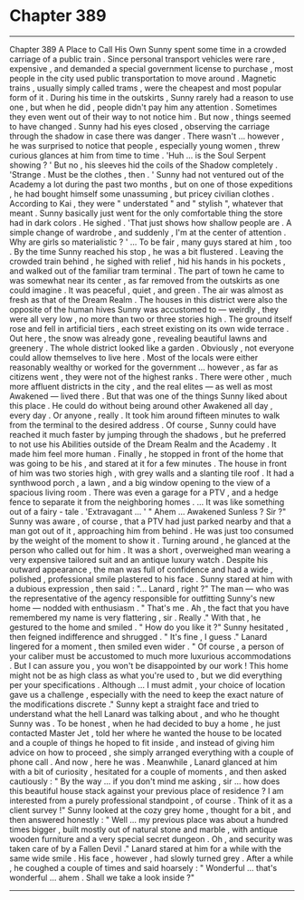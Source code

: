 
# Chapter 389


---

Chapter 389 A Place to Call His Own
Sunny spent some time in a crowded carriage of a public train . Since personal transport vehicles were rare , expensive , and demanded a special government license to purchase , most people in the city used public transportation to move around . Magnetic trains , usually simply called trams , were the cheapest and most popular form of it .
During his time in the outskirts , Sunny rarely had a reason to use one , but when he did , people didn't pay him any attention . Sometimes they even went out of their way to not notice him .
But now , things seemed to have changed . Sunny had his eyes closed , observing the carriage through the shadow in case there was danger . There wasn't … however , he was surprised to notice that people , especially young women , threw curious glances at him from time to time .
'Huh … is the Soul Serpent showing ? '
But no , his sleeves hid the coils of the Shadow completely .
'Strange . Must be the clothes , then . '
Sunny had not ventured out of the Academy a lot during the past two months , but on one of those expeditions , he had bought himself some unassuming , but pricey civilian clothes . According to Kai , they were " understated " and " stylish ", whatever that meant . Sunny basically just went for the only comfortable thing the store had in dark colors .
He sighed .
'That just shows how shallow people are . A simple change of wardrobe , and suddenly , I'm at the center of attention . Why are girls so materialistic ? '
… To be fair , many guys stared at him , too .
By the time Sunny reached his stop , he was a bit flustered . Leaving the crowded train behind , he sighed with relief , hid his hands in his pockets , and walked out of the familiar tram terminal .
The part of town he came to was somewhat near its center , as far removed from the outskirts as one could imagine . It was peaceful , quiet , and green .
The air was almost as fresh as that of the Dream Realm .
The houses in this district were also the opposite of the human hives Sunny was accustomed to — weirdly , they were all very low , no more than two or three stories high . The ground itself rose and fell in artificial tiers , each street existing on its own wide terrace . Out here , the snow was already gone , revealing beautiful lawns and greenery . The whole district looked like a garden .
Obviously , not everyone could allow themselves to live here . Most of the locals were either reasonably wealthy or worked for the government … however , as far as citizens went , they were not of the highest ranks . There were other , much more affluent districts in the city , and the real elites — as well as most Awakened — lived there .
But that was one of the things Sunny liked about this place . He could do without being around other Awakened all day , every day . Or anyone , really .
It took him around fifteen minutes to walk from the terminal to the desired address . Of course , Sunny could have reached it much faster by jumping through the shadows , but he preferred to not use his Abilities outside of the Dream Realm and the Academy . It made him feel more human .
Finally , he stopped in front of the home that was going to be his , and stared at it for a few minutes .
The house in front of him was two stories high , with grey walls and a slanting tile roof . It had a synthwood porch , a lawn , and a big window opening to the view of a spacious living room . There was even a garage for a PTV , and a hedge fence to separate it from the neighboring homes .
… It was like something out of a fairy - tale .
'Extravagant … '
" Ahem … Awakened Sunless ? Sir ?"
Sunny was aware , of course , that a PTV had just parked nearby and that a man got out of it , approaching him from behind . He was just too consumed by the weight of the moment to show it .
Turning around , he glanced at the person who called out for him .
It was a short , overweighed man wearing a very expensive tailored suit and an antique luxury watch . Despite his outward appearance , the man was full of confidence and had a wide , polished , professional smile plastered to his face .
Sunny stared at him with a dubious expression , then said :
"... Lanard , right ?"
The man — who was the representative of the agency responsible for outfitting Sunny's new home — nodded with enthusiasm .
" That's me . Ah , the fact that you have remembered my name is very flattering , sir . Really ."
With that , he gestured to the home and smiled .
" How do you like it ?"
Sunny hesitated , then feigned indifference and shrugged .
" It's fine , I guess ."
Lanard lingered for a moment , then smiled even wider .
" Of course , a person of your caliber must be accustomed to much more luxurious accommodations . But I can assure you , you won't be disappointed by our work ! This home might not be as high class as what you're used to , but we did everything per your specifications . Although … I must admit , your choice of location gave us a challenge , especially with the need to keep the exact nature of the modifications discrete ."
Sunny kept a straight face and tried to understand what the hell Lanard was talking about , and who he thought Sunny was . To be honest , when he had decided to buy a home , he just contacted Master Jet , told her where he wanted the house to be located and a couple of things he hoped to fit inside , and instead of giving him advice on how to proceed , she simply arranged everything with a couple of phone call .
And now , here he was .
Meanwhile , Lanard glanced at him with a bit of curiosity , hesitated for a couple of moments , and then asked cautiously :
" By the way … if you don't mind me asking , sir … how does this beautiful house stack against your previous place of residence ? I am interested from a purely professional standpoint , of course . Think of it as a client survey !"
Sunny looked at the cozy grey home , thought for a bit , and then answered honestly :
" Well … my previous place was about a hundred times bigger , built mostly out of natural stone and marble , with antique wooden furniture and a very special secret dungeon . Oh , and security was taken care of by a Fallen Devil ."
Lanard stared at him for a while with the same wide smile .
His face , however , had slowly turned grey .
After a while , he coughed a couple of times and said hoarsely :
" Wonderful … that's wonderful … ahem . Shall we take a look inside ?"

---

